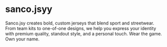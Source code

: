 # sanco.jsyy
Sanco.jsy creates bold, custom jerseys that blend sport and streetwear. From team kits to one-of-one designs, we help you express your identity with premium quality, standout style, and a personal touch. Wear the game. Own your name.
